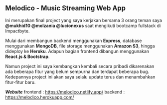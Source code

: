 ## Melodico - Music Streaming Web App

Ini merupakan final project yang saya kerjakan bersama 3 orang teman saya **@mukhid10 @molzania @lucionexus** saat mengikuti bootcamp fullstack di Impactbyte.

Mulai dari membangun backend menggunakan **Express**, database menggunakan **MongoDB**, file storage menggunakan **Amazon S3**, hingga dideploy ke **Heroku**. Adapun bagian frontend dibangun menggunakan **React.js & Bootstrap**.

Namun project ini saya kembangkan kembali secara pribadi dikarenakan ada beberapa fitur yang belum sempurna dan terdapat beberapa bug. Kedepannya project ini akan saya selalu update terus dan menambahkan fitur-fitur baru.

**_Website_**
frontend : https://melodico.netlify.app/
backend : https://melodico.herokuapp.com/
